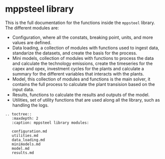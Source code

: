# mppsteel library

This is the full documentation for the functions inside the `mppsteel` library. The different modules are:

- Configuration, where all the constats, breaking point, units, and more values are defined.
- Data loading, a collection of modules with functions used to ingest data, standarize the datasets, and create the basis for the process.
- Mini models, collection of modules with functions to process the data and calculate the technology emissions, create the timeseries for the capex and opex, investment cycles for the plants and calculate a summary for the different variables that interacts with the plants.
- Model, this collection of modules and functions is the main solver, it contains the full process to calculate the plant transision based on the input data.
- Results, functions to calculate the results and outputs of the model.
- Utilities, set of utility functions that are used along all the library, such as handling the logs.

```{eval-rst}
.. toctree::
   :maxdepth: 2
   :caption: mppsteel library modules:

   configuration.md
   utilities.md
   data_loading.md
   minimodels.md
   model.md
   results.md
```
